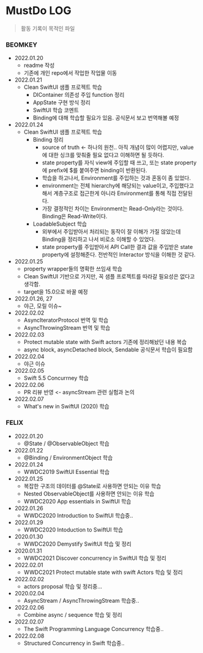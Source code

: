 # MustDo LOG
> 활동 기록이 목적인 파일

### BEOMKEY
- 2022.01.20
    - readme 작성
    - 기존에 개인 repo에서 작업한 작업물 이동
- 2022.01.21
    - Clean SwiftUI 샘플 프로젝트 학습
        - DIContainer 의존성 주입 function 정리
        - AppState 구현 방식 정리
        - SwiftUI 학습 코멘트
        - Binding에 대해 학습할 필요가 있음. 공식문서 보고 번역해볼 예정
- 2022.01.24
    - Clean SwiftUI 샘플 프로젝트 학습
        - Binding 정리
            - source of truth <- 하나의 원천.. 아직 개념이 많이 어렵지만, value에 대한 싱크를 맞춰줄 필요 없다고 이해하면 될 듯하다.
            - state property를 자식 view에 주입할 때 쓰고, 또는 state property에 prefix에 $를 붙여주면 binding이 반환된다. 
            - 학습을 하고나서, Environment를 주입하는 것과 혼동이 좀 있었다.
            - environment는 전체 hierarchy에 해당되는 value이고, 주입했다고해서 계층구조로 접근한게 아니라 Environment를 통해 직접 전달된다.
            - 가장 결정적인 차이는 Environment는 Read-Only라는 것이다. Binding은 Read-Write이다.
        - LoadableSubject 학습
            - 외부에서 주입받아서 처리되는 동작이 잘 이해가 가질 않았는데 Binding을 정리하고 나서 비로소 이해할 수 있었다.
            - state property를 주입받아서 API Call한 결과 값을 주입받은 state property에 설정해준다. 전반적인 Interactor 방식을 이해한 것 같다.
- 2022.01.25
    - property wrapper들의 명확한 쓰임새 학습
    - Clean SwiftUI 기반으로 가지만, 꼭 샘플 프로젝트를 따라갈 필요성은 없다고 생각함.
    - target을 15.0으로 바꿀 예정
- 2022.01.26, 27
    - 야근, 모릴 이슈~ 
- 2022.02.02
    - AsyncIteratorProtocol 번역 및 학습
    - AsyncThrowingStream 번역 및 학습
- 2022.02.03
    - Protect mutable state with Swift actors 기존에 정리해놨던 내용 복습
    - async block, asyncDetached block, Sendable 공식문서 학습이 필요함
- 2022.02.04
    - 야근 이슈
- 2022.02.05
    - Swift 5.5 Concurrney 학습
- 2022.02.06
    - PR 리뷰 반영 <- asyncStream 관련 실험과 논의
- 2022.02.07
    - What's new in SwiftUI (2020) 학습
    
### FELIX
- 2022.01.20
    - @State / @ObservableObject 학습
- 2022.01.22
    - @Binding / EnvironmentObject 학습
- 2022.01.24
    - WWDC2019 SwiftUI Essential 학습
- 2022.01.25
    - 복잡한 구조의 데이터를 @State로 사용하면 안되는 이유 학습
    - Nested ObservableObject를 사용하면 안되는 이유 학습
    - WWDC2020 App essentials in SwiftUI 학습
- 2022.01.26
    - WWDC2020 Introduction to SwiftUI 학습중..
- 2022.01.29
    - WWDC2020 Intoduction to SwiftUI 학습
- 2020.01.30
    - WWDC2020 Demystify SwiftUI 학습 및 정리
- 2020.01.31
    - WWDC2021 Discover concurrency in SwiftUI 학습 및 정리
- 2022.02.01
    - WWDC2021 Protect mutable state with swift Actors 학습 및 정리
- 2022.02.02
    - actors proposal 학습 및 정리중...
- 2020.02.04
    - AsyncStream / AsyncThrowingStream 학습중..
- 2022.02.06
    - Combine async / sequence 학습 및 정리
- 2022.02.07
    - The Swift Programming Language Concurrency 학습중.. 
- 2022.02.08
    - Structured Concurrency in Swift 학습중..
